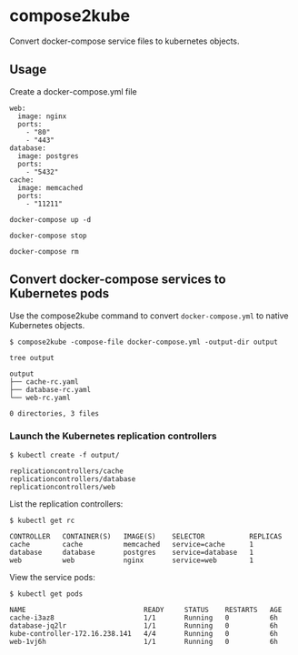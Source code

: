 # compose2kube

Convert docker-compose service files to kubernetes objects.

## Usage

Create a docker-compose.yml file

```
web:
  image: nginx
  ports:
    - "80"
    - "443"
database:
  image: postgres
  ports:
    - "5432"
cache:
  image: memcached
  ports:
    - "11211"
```

```
docker-compose up -d
```

```
docker-compose stop
```

```
docker-compose rm
```

## Convert docker-compose services to Kubernetes pods

Use the compose2kube command to convert `docker-compose.yml` to native Kubernetes objects.

```
$ compose2kube -compose-file docker-compose.yml -output-dir output
```

```
tree output
```
```
output
├── cache-rc.yaml
├── database-rc.yaml
└── web-rc.yaml

0 directories, 3 files
```

### Launch the Kubernetes replication controllers

```
$ kubectl create -f output/
```

```
replicationcontrollers/cache
replicationcontrollers/database
replicationcontrollers/web
```

List the replication controllers:

```
$ kubectl get rc
```

```
CONTROLLER   CONTAINER(S)   IMAGE(S)    SELECTOR           REPLICAS
cache        cache          memcached   service=cache      1
database     database       postgres    service=database   1
web          web            nginx       service=web        1
```

View the service pods:

```
$ kubectl get pods
```
```
NAME                             READY     STATUS    RESTARTS   AGE
cache-i3az8                      1/1       Running   0          6h
database-jq2lr                   1/1       Running   0          6h
kube-controller-172.16.238.141   4/4       Running   0          6h
web-1vj6h                        1/1       Running   0          6h
```
